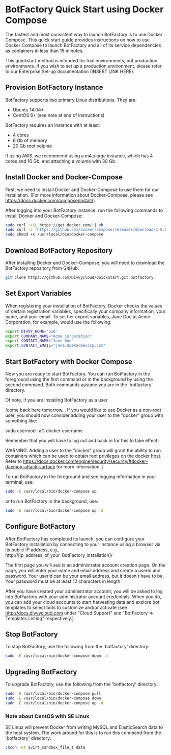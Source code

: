 # BotFactory Quick Start using Docker Compose 

The fastest and most consistent way to launch BotFactory is to use Docker 
Compose. This quick start guide provides instructions on how to use Docker 
Compose to launch BotFactory and all of its service dependencies as containers 
in less than 15 minutes.

This quickstart method is intended for trial environments, not production 
environments. If you wish to set up a production environment, please refer 
to our Enterprise Set-up documentation (INSERT LINK HERE).

## Provision BotFactory Instance

BotFactory supports two primary Linux distributions. They are:

 - Ubuntu 14.04+ 
 - CentOS 6+ (see note at end of instructions)

BotFactory requires an instance with at least:

 - 4 cores
 - 6 Gb of memory
 - 20 Gb root volume

If using AWS, we recommend using a m4.xlarge instance, which has 4 cores and 
16 Gb, and attaching a volume with 30 Gb.

## Install Docker and Docker-Compose

First, we need to install Docker and Docker-Compose to use them for our 
installation. (For more information about Docker-Compose, please see 
https://docs.docker.com/compose/install/)

After logging into your BotFactory instance, run the following commands to 
install Docker and Docker-Compose:

```bash
sudo curl -sSL https://get.docker.com/ | sh
sudo curl -L "https://github.com/docker/compose/releases/download/1.9.0/docker-compose-$(uname -s)-$(uname -m)" -o /usr/local/bin/docker-compose
sudo chmod +x /usr/local/bin/docker-compose
```

## Download BotFactory Repository 

After installing Docker and Docker-Compose, you will need to download the 
BotFactory repository from GitHub:

```bash
git clone https://github.com/DivvyCloud/QuickStart.git botfactory
```

## Set Export Variables 

When registering your installation of BotFactory, Docker checks the values of 
certain registration variables, specifically your company information, your 
name, and your email. To set her export variables, Jane Doe at Acme 
Corporation, for example, would use the following:

```bash
export DIVVY_HOME='pwd'
export COMPANY_NAME="Acme Corporation"
export CONTACT_NAME="Jane Doe"
export CONTACT_EMAIL="jane.doe@acmecorp.com"
```

## Start BotFactory with Docker Compose

Now you are ready to start BotFactory. You can run BotFactory in the foreground 
using the first command or in the background by using the second command. Both 
commands assume you are in the 'botfactory' directory. 

Of note, if you are installing BotFactory as a user

[come back here tomorrow...
If you would like to use Docker as a non-root user, you should now consider
adding your user to the "docker" group with something like:

  sudo usermod -aG docker username

Remember that you will have to log out and back in for this to take effect!

WARNING: Adding a user to the "docker" group will grant the ability to run
         containers which can be used to obtain root privileges on the
         docker host.
         Refer to https://docs.docker.com/engine/security/security/#docker-daemon-attack-surface
         for more information.
]

To run BotFactory in the foreground and see logging information in your 
terminal, use:
```bash
sudo -E /usr/local/bin/docker-compose up
```

or to run BotFactory in the background, use: 
```bash
sudo -E /usr/local/bin/docker-compose up -d
```

## Configure BotFactory

After BotFactory has completed its launch, you can configure your BotFactory 
installation by connecting to your instance using a browser via its public IP 
address, e.g., http://[ip_address_of_your_BotFactory_installation]/  

The first page you will see is an administrator account creation page. On the 
page, you will enter your name and email address and create a userid and 
password. Your userid can be your email address, but it doesn't have to be. 
Your password must be at least 12 characters in length.

After you have created your administrator account, you will be asked to log 
into BotFactory with your administrator account credentials. When you do, 
you can add your cloud accounts to start harvesting data and explore bot 
templates to select bots to customize and/or activate (see 
http://docs.divvycloud.com under "Cloud Support" and "BotFactory => 
Templates Listing" respectively.) 

## Stop BotFactory

To stop BotFactory, use the following from the 'botfactory' directory: 
```bash
sudo -E /usr/local/bin/docker-compose down -d
```

## Upgrading BotFactory

To upgrade BotFactory, use the following from the 'botfactory' directory: 
```bash
sudo -E /usr/local/bin/docker-compose pull
sudo -E /usr/local/bin/docker-compose down
sudo -E /usr/local/bin/docker-compose up -d
```

### Note about CentOS with SE Linux

SE Linux will prevent Docker from writing MySQL and ElasticSearch data to the 
host system. The work around for this is to run this command from the 
'botfactory' directory:

```bash
chcon -Rt svirt_sandbox_file_t data
```

